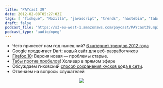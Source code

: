 ```yaml
---
title: "PAYcast 39"
date: 2012-02-08T05:27:03Z
tags: [ "fishque", "Mozilla", "javascript", "trends", "hastebin", "tabs vs spaces", "Dart", "Google", "Firefox", "PAYcast" ]
draft: false
podcast_file: "https://s3-eu-west-1.amazonaws.com/paycast/PAYcast39.mp3"
podcast_type: "audio/mpeg"
---
```

<ul>
<li>Чего принесет нам год нынешний? <a href="http://www.forbes.com/sites/roberthof/2011/12/13/6-big-internet-trends-to-watch-for-2012/" target="_blank">6 интернет трендов 2012 года</a></li>
<li>Google продвигает Dart: <a href="http://habrahabr.ru/blogs/webdev/137376/" target="_blank">новый сайт</a> для веб-разработчиков</li>
<li><a href="http://www.mozilla.org/en-US/firefox/10.0/releasenotes/" target="_blank">Firefox 10</a>: Версия новая &#8212; проблемы старые.</li>
<li><a href="http://lea.verou.me/2012/01/why-tabs-are-clearly-superior/" target="_blank">Табы против пробелов</a>! Холивар в прямом эфире</li>
<li>Обсуждаем гиковский <a href="http://hastebin.com/" target="_blank">способ сохранения кусков кода в сети</a>.</li>
<li>Отвечаем на вопросы слушателей</li>
</ul>
<p><center><img src="http://paycast.ru/posts_images/PAYcast39_both.png" /> </center></p>

     